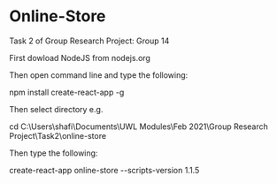 # Online-Store
 Task 2 of Group Research Project: Group 14
 
 First dowload NodeJS from nodejs.org

 Then open command line and type the following:

 npm install create-react-app -g

 Then select directory e.g.

 cd C:\Users\shafi\Documents\UWL Modules\Feb 2021\Group Research Project\Task2\online-store

 Then type the following:

 create-react-app  online-store --scripts-version 1.1.5
